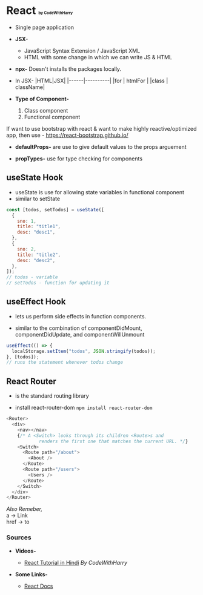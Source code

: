 # React <font size=1>by CodeWithHarry</font>

- Single page application

- **JSX-**

  - JavaScript Syntax Extension / JavaScript XML
  - HTML with some change in which we can write JS & HTML

- **npx-** Doesn't installs the packages locally.

- In JSX-
  |HTML|JSX|
  |------|----------|
  |for | htmlFor |
  |class | className|

- **Type of Component-**
  1. Class component
  2. Functional component

If want to use bootstrap with react & want to make highly reactive/optimized app, then use -
https://react-bootstrap.github.io/

- **defaultProps-** are use to give default values to the props arguement

- **propTypes-** use for type checking for components

## useState Hook

- useState is use for allowing state variables in functional component
- similar to setState

```js
const [todos, setTodos] = useState([
  {
    sno: 1,
    title: "title1",
    desc: "desc1",
  },
  {
    sno: 2,
    title: "title2",
    desc: "desc2",
  },
]);
// todos - variable
// setTodos - function for updating it
```

## useEffect Hook

- lets us perform side effects in function components.

- similar to the combination of componentDidMount, componentDidUpdate, and componentWillUnmount

```js
useEffect(() => {
  localStorage.setItem("todos", JSON.stringify(todos));
}, [todos]);
// runs the statement whenever todos change
```

## React Router

- is the standard routing library

- install react-router-dom `npm install react-router-dom`

```js
<Router>
  <div>
    <nav></nav>
    {/* A <Switch> looks through its children <Route>s and
            renders the first one that matches the current URL. */}
    <Switch>
      <Route path="/about">
        <About />
      </Route>
      <Route path="/users">
        <Users />
      </Route>
    </Switch>
  </div>
</Router>
```

_Also Remeber,_  
a -> Link  
href -> to

### Sources

- **Videos-**

  - [React Tutorial in Hindi](https://www.youtube.com/watch?v=RGKi6LSPDLU&list=WL&index=3) _By CodeWithHarry_

- **Some Links-**
  - [React Docs](https://reactjs.org/docs/getting-started.html)
